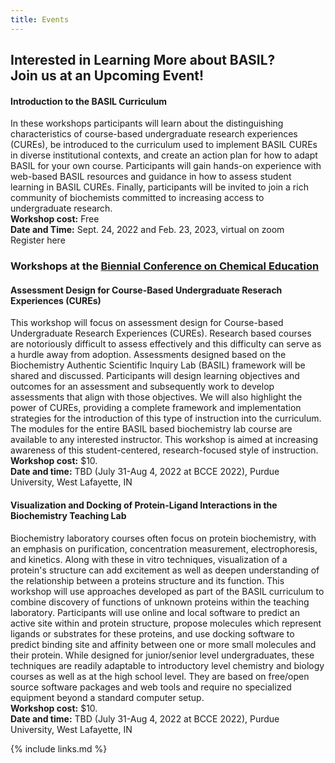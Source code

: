 ```yaml
---
title: Events
---
```

## Interested in Learning More about BASIL? <br> Join us at an Upcoming Event!

#### Introduction to the BASIL Curriculum
In these workshops participants will learn about the distinguishing characteristics of course-based undergraduate research experiences (CUREs), be introduced to the curriculum used to implement BASIL CUREs in diverse institutional contexts, and create an action plan for how to adapt BASIL for your own course. Participants will gain hands-on experience with web-based BASIL resources and guidance in how to assess student learning in BASIL CUREs.  Finally, participants will be invited to join a rich community of biochemists committed to increasing access to undergraduate research. <br>
**Workshop cost:** Free <br>
**Date and Time:** Sept. 24, 2022 and Feb. 23, 2023, virtual on zoom <br>
Register here

### Workshops at the [Biennial Conference on Chemical Education](https://www.bcce2022.org/)

#### Assessment Design for Course-Based Undergraduate Reserach Experiences (CUREs)
This workshop will focus on assessment design for Course-based Undergraduate Research Experiences (CUREs). Research based courses are notoriously difficult to assess effectively and this difficulty can serve as a hurdle away from adoption. Assessments designed based on the Biochemistry Authentic Scientific Inquiry Lab (BASIL) framework will be shared and discussed. Participants will design learning objectives and outcomes for an assessment and subsequently work to develop assessments that align with those objectives. We will also highlight the power of CUREs, providing a complete framework and implementation strategies for the introduction of this type of instruction into the curriculum. The modules for the entire BASIL based biochemistry lab course are available to any interested instructor. This workshop is aimed at increasing awareness of this student-centered, research-focused style of instruction. <br>
**Workshop cost:** $10. <br>
**Date and time:** TBD (July 31-Aug 4, 2022 at BCCE 2022), Purdue University,  West Lafayette, IN

#### Visualization and Docking of Protein-Ligand Interactions in the Biochemistry Teaching Lab
Biochemistry laboratory courses often focus on protein biochemistry, with an emphasis on purification, concentration measurement, electrophoresis, and kinetics. Along with these in vitro techniques, visualization of a protein's structure can add excitement as well as deepen understanding of the relationship between a proteins structure and its function. This workshop will use approaches developed as part of the BASIL curriculum to combine discovery of functions of unknown proteins within the teaching laboratory. Participants will use online and local software to predict an active site within and protein structure, propose molecules which represent ligands or substrates for these proteins, and use docking software to predict binding site and affinity between one or more small molecules and their protein. While designed for junior/senior level undergraduates, these techniques are readily adaptable to introductory level chemistry and biology courses as well as at the high school level. They are based on free/open source software packages and web tools and require no specialized equipment beyond a standard computer setup. <br>
**Workshop cost:** $10. <br>
**Date and time:** TBD (July 31-Aug 4, 2022 at BCCE 2022), Purdue University,  West Lafayette, IN

{% include links.md %}
